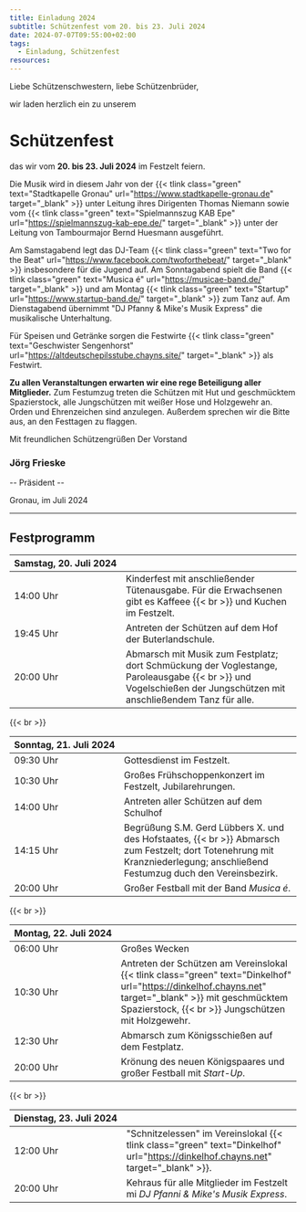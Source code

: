 ```yaml
---
title: Einladung 2024
subtitle: Schützenfest vom 20. bis 23. Juli 2024
date: 2024-07-07T09:55:00+02:00
tags:
  - Einladung, Schützenfest
resources:
---
```


Liebe Schützenschwestern,
liebe Schützenbrüder,

wir laden herzlich ein zu unserem

# Schützenfest

das wir vom **20. bis 23. Juli 2024** im Festzelt feiern. <!--more-->

Die Musik wird in diesem Jahr von der
{{< tlink class="green" text="Stadtkapelle Gronau" url="https://www.stadtkapelle-gronau.de" target="_blank" >}}
unter Leitung ihres Dirigenten Thomas Niemann sowie vom
{{< tlink class="green" text="Spielmannszug KAB Epe" url="https://spielmannszug-kab-epe.de/" target="_blank" >}}
unter der Leitung von Tambourmajor Bernd Huesmann ausgeführt.

Am Samstagabend legt das DJ-Team
{{< tlink class="green" text="Two for the Beat" url="https://www.facebook.com/twoforthebeat/" target="_blank" >}}
insbesondere für die Jugend auf.
Am Sonntagabend spielt die Band
{{< tlink class="green" text="Musica é" url="https://musicae-band.de/" target="_blank" >}}
und am Montag
{{< tlink class="green" text="Startup" url="https://www.startup-band.de/" target="_blank" >}}
zum Tanz auf.
Am Dienstagabend übernimmt "DJ Pfanny & Mike's Musik Express" die musikalische Unterhaltung.

Für Speisen und Getränke sorgen die Festwirte {{< tlink class="green" text="Geschwister Sengenhorst" url="https://altdeutschepilsstube.chayns.site/" target="_blank" >}}
als Festwirt.

**Zu allen Veranstaltungen erwarten wir eine rege Beteiligung aller Mitglieder.**
Zum Festumzug treten die Schützen mit Hut und geschmücktem Spazierstock, alle Jungschützen mit
weißer Hose und Holzgewehr an. Orden und Ehrenzeichen sind anzulegen.
Außerdem sprechen wir die Bitte aus, an den Festtagen zu flaggen.

Mit freundlichen Schützengrüßen
Der Vorstand

### Jörg Frieske

-- Präsident --

Gronau, im Juli 2024

---

## Festprogramm

| Samstag,&nbsp;20.&nbsp;Juli&nbsp;2024 |                                                                                                                                                                  |
| ---------------------- | ---------------------------------------------------------------------------------------------------------------------------------------------------------------- |
| 14:00 Uhr              | Kinderfest mit anschließender Tütenausgabe. Für die Erwachsenen gibt es Kaffeee {{< br >}} und Kuchen im Festzelt.                                               |
| 19:45 Uhr              | Antreten der Schützen auf dem Hof der Buterlandschule.                                                                                                           |
| 20:00 Uhr              | Abmarsch mit Musik zum Festplatz; dort Schmückung der Voglestange, Paroleausgabe {{< br >}} und Vogelschießen der Jungschützen mit anschließendem Tanz für alle. |

{{< br >}}

| Sonntag,&nbsp;21.&nbsp;Juli&nbsp;2024 |                                                                                                                                                 |
| ---------------------- | ----------------------------------------------------------------------------------------------------------------------------------------------- |
| 09:30 Uhr              | Gottesdienst im Festzelt.                                                                                                                       |
| 10:30 Uhr              | Großes Frühschoppenkonzert im Festzelt, Jubilarehrungen.                                                                                        |
| 14:00 Uhr              | Antreten aller Schützen auf dem Schulhof                                                                                                        |
| 14:15 Uhr              | Begrüßung S.M. Gerd Lübbers X. und des Hofstaates, {{< br >}} Abmarsch zum Festzelt; dort Totenehrung mit Kranzniederlegung; anschließend Festumzug duch den Vereinsbezirk. |
| 20:00 Uhr              | Großer Festball mit der Band *Musica é*.                                                                                                                                |

{{< br >}}

| Montag,&nbsp;22.&nbsp;Juli&nbsp;2024 |                                                                                                                                                                                                              |
| --------------------- | ------------------------------------------------------------------------------------------------------------------------------------------------------------------------------------------------------------ |
| 06:00 Uhr             | Großes Wecken                                                                                                                                                                                                |
| 10:30 Uhr             | Antreten der Schützen am Vereinslokal {{< tlink class="green" text="Dinkelhof" url="https://dinkelhof.chayns.net" target="_blank" >}} mit geschmücktem Spazierstock, {{< br >}} Jungschützen mit Holzgewehr. |
| 12:30 Uhr             | Abmarsch zum Königsschießen auf dem Festplatz.                                                                                                                                                               |
| 20:00 Uhr             | Krönung des neuen Königspaares und großer Festball mit *Start-Up*.                                                                                                                                                          |

{{< br >}}

| Dienstag,&nbsp;23.&nbsp;Juli&nbsp;2024|                                                                                                                                   |
| ----------------------- | --------------------------------------------------------------------------------------------------------------------------------- |
| 12:00 Uhr               | "Schnitzelessen" im Vereinslokal {{< tlink class="green" text="Dinkelhof" url="https://dinkelhof.chayns.net" target="_blank" >}}. |
| 20:00 Uhr               | Kehraus für alle Mitglieder im Festzelt mi *DJ Pfanni  & Mike's Musik Express*.                                                                                          |

